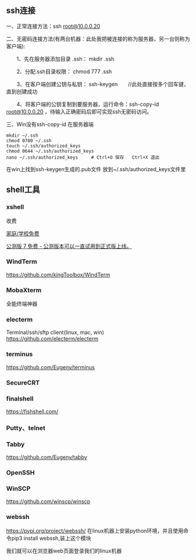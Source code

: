 
## ssh连接
一、正常连接方法：ssh root@10.0.0.20

二、无密码连接方法(有两台机器：此处我把被连接的称为服务器，另一台则称为客户端):

　　1、先在服务器添加目录 .ssh： mkdir  .ssh

　　2、分配.ssh目录权限： chmod 777 .ssh

　　3、在客户端创建公钥与私钥： ssh-keygen　　//此处直接按多个回车键，直到创建成功

　　4、将客户端的公钥复制到要服务器，运行命令：ssh-copy-id root@10.0.0.20 ，待输入正确密码后即可实现ssh无密码访问。

三、Win没有ssh-copy-id
在服务器端
```
mkdir ~/.ssh
chmod 0700 ~/.ssh
touch ~/.ssh/authorized_keys
chmod 0644 ~/.ssh/authorized_keys
nano ~/.ssh/authorized_keys     # Ctrl+O 保存   Ctrl+X 退出
```
在win上找到ssh-keygen生成的.pub文件 放到~/.ssh/authorized_keys文件里

## shell工具
### xshell
收费

[家庭/学校免费](https://www.netsarang.com/zh/free-for-home-school/)

[公测版 7 免费 - 公测版本可以一直试用到正式版上线。](https://www.netsarang.com/zh/version-7-open-beta/)
### WindTerm
https://github.com/kingToolbox/WindTerm
### MobaXterm
全能终端神器
### electerm
Terminal/ssh/sftp client(linux, mac, win)
https://github.com/electerm/electerm
### terminus
https://github.com/Eugeny/terminus

### SecureCRT

### finalshell
https://fishshell.com/
### Putty、telnet
### Tabby
https://github.com/Eugeny/tabby

### OpenSSH
### WinSCP
https://github.com/winscp/winscp
### webssh
https://pypi.org/project/webssh/
在linux机器上安装python环境，并且使用命令pip3 install webssh,装上这个模块

我们就可以在浏览器web页面登录我们的linux机器

